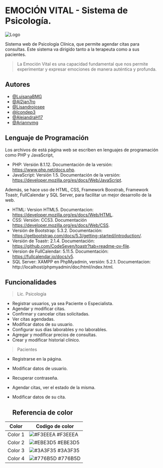 
# EMOCIÓN VITAL - Sistema de Psicología.


![Logo](https://iaelaonline.com/wp-content/uploads/2024/05/WhatsApp-Image-2024-05-14-at-3.36.23-PM.jpeg)


Sistema web de Psicología Clínica, que permite agendar citas para consultas. Este sistema va dirigido tanto a la terapeuta como a sus pacientes.

> La Emoción Vital es una capacidad fundamental que nos permite experimentar y expresar emociones de manera auténtica y profunda.


## Autores

- [@LuisanaBMG](https://github.com/LuisanaBMG)
- [@Al2jan7ro](https://github.com/Al2jan7ro)
- [@Lisandrojosee](https://github.com/Lisandrojosee)
- [@lcondep3](https://github.com/lcondep3)
- [@AlejandraH17](https://github.com/AlejandraH17)
- [@Ariannymg](https://github.com/Ariannymg)

  
## Lenguaje de Programación

Los archivos de está página web se escriben en lenguajes de programación como PHP y JavaScript,
- PHP: Versión 8.1.12. Documentación de la versión: https://www.php.net/docs.php. 
- JavaScript: Versión 1.5. Documentación de la versión: https://developer.mozilla.org/es/docs/Web/JavaScript. 

Además, se hace uso de HTML, CSS, Framework Boostrab, Framework Toastr, FullCalendar y SQL Server, para facilitar un mejor desarrollo de la web.
- HTML: Version HTML5. Documentacion: https://developer.mozilla.org/es/docs/Web/HTML. 
- CSS: Versión: CCS3. Documentación https://developer.mozilla.org/es/docs/Web/CSS. 
- Versión de Bootstrap: 5.3.2. Documentación: https://getbootstrap.com/docs/5.3/getting-started/introduction/.
- Versión de Toastr: 2.1.4. Documentación: https://github.com/CodeSeven/toastr?tab=readme-ov-file.
- Version de FullCalendar: 5.11.5. Documentación: https://fullcalendar.io/docs/v5.
- SQL Server: XAMPP en PhpMyadmin, versión: 5.2.1.
  Documentacion: http://localhost/phpmyadmin/doc/html/index.html.

## Funcionalidades
> Lic. Psicología
- Registrar usuarios, ya sea Paciente o Especialista.
- Agendar y modificar citas.
- Confirmar y cancelar citas solicitadas.
- Ver citas agendadas.
- Modificar datos de su usuario.
- Configurar sus días laborables y no laborables.
- Agregar y modificar precios de consultas.
- Crear y modificar historial clínico.

> Pacientes
 - Registrarse en la página.
 - Modificar datos de usuario.
 - Recuperar contraseña.
 - Agendar citas, ver el estado de la misma.
 - Modificar datos de su cita.

   ## Referencia de color 

| Color             | Codigo de color                                                               |
| ----------------- | ------------------------------------------------------------------ |
| Color 1 | ![#F3EEEA](https://campusiutirlaempresarial.com/lacalifornia/wp-content/uploads/2024/05/Color-1.png) #F3EEEA |
| Color 2 | ![#EBE3D5](https://campusiutirlaempresarial.com/lacalifornia/wp-content/uploads/2024/05/Color-2.png) #EBE3D5 |
| Color 3 | ![#3A3F35](https://campusiutirlaempresarial.com/lacalifornia/wp-content/uploads/2024/05/Color-3.png) #3A3F35 |
| Color 4 | ![#776B5D](https://campusiutirlaempresarial.com/lacalifornia/wp-content/uploads/2024/05/Color-4.png) #776B5D |


